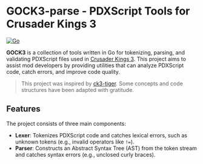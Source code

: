 # GOCK3-parse - PDXScript Tools for Crusader Kings 3

[![Go](https://github.com/unLomTrois/gock3/actions/workflows/go.yml/badge.svg)](https://github.com/unLomTrois/gock3/actions/workflows/go.yml)

**GOCK3** is a collection of tools written in Go for tokenizing, parsing, and validating PDXScript files used in [Crusader Kings 3](https://www.crusaderkings.com/). This project aims to assist mod developers by providing utilities that can analyze PDXScript code, catch errors, and improve code quality.

> This project was inspired by [ck3-tiger](https://github.com/amtep/ck3-tiger). Some concepts and code structures have been adapted with gratitude.

## Features

The project consists of three main components:

- **Lexer**: Tokenizes PDXScript code and catches lexical errors, such as unknown tokens (e.g., invalid operators like `!=`).
- **Parser**: Constructs an Abstract Syntax Tree (AST) from the token stream and catches syntax errors (e.g., unclosed curly braces).

